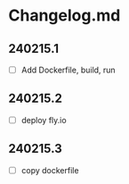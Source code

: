# Changelog.md

## 240215.1 
- [ ] Add Dockerfile, build, run

## 240215.2 
- [ ] deploy fly.io

## 240215.3 
- [ ] copy dockerfile
